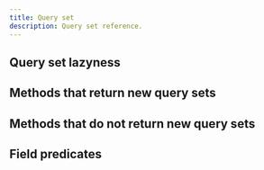 ```yaml
---
title: Query set
description: Query set reference.
---
```


## Query set lazyness

## Methods that return new query sets

## Methods that do not return new query sets

## Field predicates
